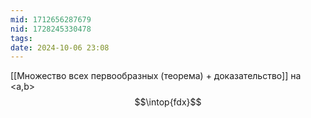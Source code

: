 ```yaml
---
mid: 1712656287679
nid: 1728245330478
tags: 
date: 2024-10-06 23:08
---
```

[[Множество всех первообразных (теорема) + доказательство]] на <a,b>
$$\intop{fdx}$$